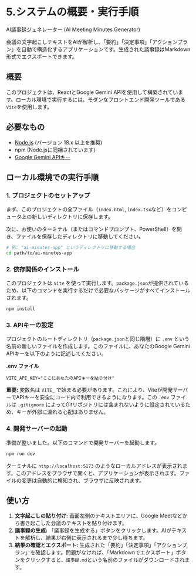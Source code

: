 # 5.システムの概要・実行手順

AI議事録ジェネレーター (AI Meeting Minutes Generator)

会議の文字起こしテキストをAIが解析し、「要約」「決定事項」「アクションプラン」を自動で構造化するアプリケーションです。生成された議事録はMarkdown形式でエクスポートできます。

## 概要

このプロジェクトは、ReactとGoogle Gemini APIを使用して構築されています。ローカル環境で実行するには、モダンなフロントエンド開発ツールである`Vite`を使用します。

## 必要なもの

*   [Node.js](https://nodejs.org/) (バージョン 18.x 以上を推奨)
*   npm (Node.jsに同梱されています)
*   [Google Gemini APIキー](https://ai.google.dev/pricing)

## ローカル環境での実行手順

### 1. プロジェクトのセットアップ

まず、このプロジェクトの全ファイル（`index.html`, `index.tsx`など）をコンピュータ上の新しいディレクトリに保存します。

次に、お使いのターミナル（またはコマンドプロンプト、PowerShell）を開き、ファイルを保存したディレクトリに移動してください。

```sh
# 例: "ai-minutes-app" というディレクトリに移動する場合
cd path/to/ai-minutes-app
```

### 2. 依存関係のインストール

このプロジェクトは `Vite` を使って実行します。`package.json`が提供されているため、以下のコマンドを実行するだけで必要なパッケージがすべてインストールされます。

```bash
npm install
```

### 3. APIキーの設定

プロジェクトのルートディレクトリ（`package.json`と同じ階層）に `.env` という名前の新しいファイルを作成します。このファイルに、あなたのGoogle Gemini APIキーを以下のように記述してください。

**.env ファイル**
```
VITE_API_KEY="ここにあなたのAPIキーを貼り付け"
```

**重要:** 変数名は `VITE_` で始まる必要があります。これにより、Viteが開発サーバーでAPIキーを安全にコード内で利用できるようになります。この `.env` ファイルは `.gitignore` によってGitリポジトリには含まれないように設定されているため、キーが外部に漏れる心配はありません。

### 4. 開発サーバーの起動

準備が整いました。以下のコマンドで開発サーバーを起動します。

```bash
npm run dev
```

ターミナルに `http://localhost:5173` のようなローカルアドレスが表示されます。このアドレスをブラウザで開くと、アプリケーションが表示されます。ファイルの変更は自動的に検知され、ブラウザに反映されます。

## 使い方

1.  **文字起こしの貼り付け:** 画面左側のテキストエリアに、Google Meetなどから書き起こした会議のテキストを貼り付けます。
2.  **議事録の生成:** 「議事録を生成する」ボタンをクリックします。AIがテキストを解析し、結果が右側に表示されるまで少し待ちます。
3.  **結果の確認とエクスポート:** 生成された「要約」「決定事項」「アクションプラン」を確認します。問題がなければ、「Markdownでエクスポート」ボタンをクリックすると、`議事録.md`という名前のファイルがダウンロードされます。

